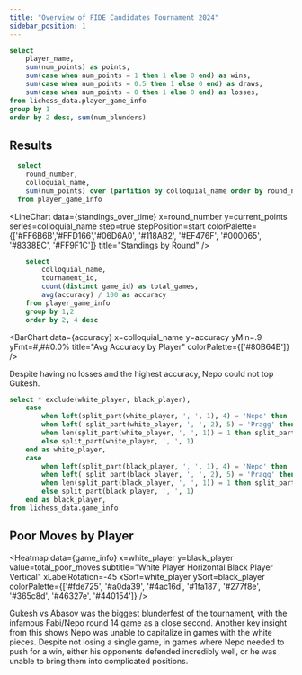 ```yaml
---
title: "Overview of FIDE Candidates Tournament 2024"
sidebar_position: 1
---
```


```sql leaderboard
select 
    player_name,
    sum(num_points) as points,
    sum(case when num_points = 1 then 1 else 0 end) as wins, 
    sum(case when num_points = 0.5 then 1 else 0 end) as draws, 
    sum(case when num_points = 0 then 1 else 0 end) as losses, 
from lichess_data.player_game_info
group by 1
order by 2 desc, sum(num_blunders)
```
## Results
<DataTable data={leaderboard}>
	<Column id=player_name />
	<Column id=points fmt=#,##0.0 />
  <Column id=wins/>
	<Column id=draws/>
  <Column id=losses/>
</DataTable>

```sql standings_over_time
  select
    round_number,
    colloquial_name,
    sum(num_points) over (partition by colloquial_name order by round_number asc rows between unbounded preceding and current row) as current_points,
  from player_game_info
```

<LineChart
  data={standings_over_time}
  x=round_number
  y=current_points
  series=colloquial_name
  step=true
  stepPosition=start
  colorPalette={['#FF6B6B','#FFD166','#06D6A0', '#118AB2', '#EF476F', '#000065', '#8338EC', '#FF9F1C']}
  title="Standings by Round"
/>

```sql accuracy
    select 
        colloquial_name, 
        tournament_id, 
        count(distinct game_id) as total_games,
        avg(accuracy) / 100 as accuracy
    from player_game_info
    group by 1,2
    order by 2, 4 desc
```

<BarChart
  data={accuracy}
  x=colloquial_name
  y=accuracy
  yMin=.9
  yFmt=#,##0.0%
  title="Avg Accuracy by Player"
  colorPalette={['#80B64B']}
/>

Despite having no losses and the highest accuracy, Nepo could not top Gukesh. 


```sql game_info
select * exclude(white_player, black_player),
    case 
        when left(split_part(white_player, ', ', 1), 4) = 'Nepo' then 'Nepo'
        when left( split_part(white_player, ', ', 2), 5) = 'Pragg' then 'Pragg'
        when len(split_part(white_player, ', ', 1)) = 1 then split_part(white_player, ', ', 2)
        else split_part(white_player, ', ', 1)
    end as white_player,
    case 
        when left(split_part(black_player, ', ', 1), 4) = 'Nepo' then 'Nepo'
        when left( split_part(black_player, ', ', 2), 5) = 'Pragg' then 'Pragg'
        when len(split_part(black_player, ', ', 1)) = 1 then split_part(black_player, ', ', 2)
        else split_part(black_player, ', ', 1)
    end as black_player,
from lichess_data.game_info
```

## Poor Moves by Player

<Heatmap 
    data={game_info} 
    x=white_player 
    y=black_player
    value=total_poor_moves
    subtitle="White Player Horizontal Black Player Vertical"
    xLabelRotation=-45
    xSort=white_player
    ySort=black_player
    colorPalette={['#fde725', '#a0da39', '#4ac16d', '#1fa187', '#277f8e', '#365c8d', '#46327e', '#440154']}
/>

Gukesh vs Abasov was the biggest blunderfest of the tournament, with the infamous Fabi/Nepo round 14 game as a close second. Another key insight from this shows Nepo was unable to capitalize in games with the white pieces. Despite not losing a single game, in games where Nepo needed to push for a win, either his opponents defended incredibly well, or he was unable to bring them into complicated positions. 